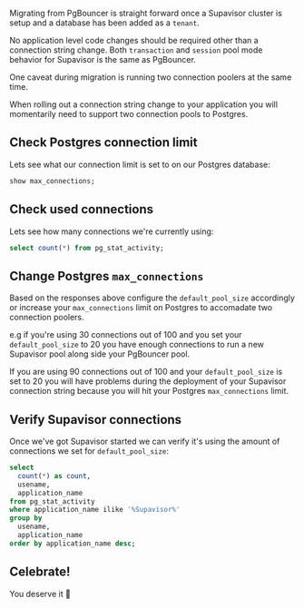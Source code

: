 Migrating from PgBouncer is straight forward once a Supavisor cluster is setup and a database has been added as a `tenant`.

No application level code changes should be required other than a connection string change. Both `transaction` and `session` pool mode behavior for Supavisor is the same as PgBouncer.

One caveat during migration is running two connection poolers at the same time.

When rolling out a connection string change to your application you will momentarily need to support two connection pools to Postgres.

## Check Postgres connection limit

Lets see what our connection limit is set to on our Postgres database:

```sql
show max_connections;
```

## Check used connections

Lets see how many connections we're currently using:

```sql
select count(*) from pg_stat_activity;
```

## Change Postgres `max_connections`

Based on the responses above configure the `default_pool_size` accordingly or increase your `max_connections` limit on Postgres to accomadate two connection poolers.

e.g if you're using 30 connections out of 100 and you set your `default_pool_size` to 20 you have enough connections to run a new Supavisor pool along side your PgBouncer pool.

If you are using 90 connections out of 100 and your `default_pool_size` is set to 20 you will have problems during the deployment of your Supavisor connection string because you will hit your Postgres `max_connections` limit.

## Verify Supavisor connections

Once we've got Supavisor started we can verify it's using the amount of connections we set for `default_pool_size`:

```sql
select
  count(*) as count,
  usename,
  application_name
from pg_stat_activity
where application_name ilike '%Supavisor%'
group by
  usename,
  application_name
order by application_name desc;
```

## Celebrate!

You deserve it 🤙
